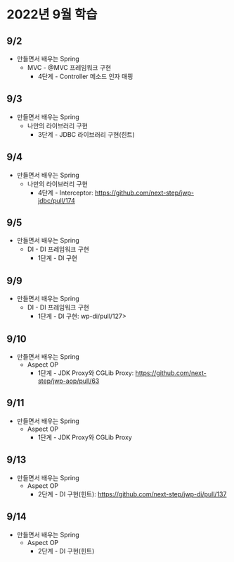 # 2022년 9월 학습

## 9/2

- 만들면서 배우는 Spring
  - MVC - @MVC 프레임워크 구현
    - 4단계 - Controller 메소드 인자 매핑

## 9/3

- 만들면서 배우는 Spring
  - 나만의 라이브러리 구현
    - 3단계 - JDBC 라이브러리 구현(힌트)

## 9/4

- 만들면서 배우는 Spring
  - 나만의 라이브러리 구현
    - 4단계 - Interceptor: <https://github.com/next-step/jwp-jdbc/pull/174>

## 9/5

- 만들면서 배우는 Spring
  - DI - DI 프레임워크 구현
    - 1단계 - DI 구현

## 9/9

- 만들면서 배우는 Spring
  - DI - DI 프레임워크 구현
    - 1단계 - DI 구현: wp-di/pull/127>

## 9/10

- 만들면서 배우는 Spring
  - Aspect OP
    - 1단계 - JDK Proxy와 CGLib Proxy: <https://github.com/next-step/jwp-aop/pull/63>

## 9/11

- 만들면서 배우는 Spring
  - Aspect OP
    - 1단계 - JDK Proxy와 CGLib Proxy

## 9/13

- 만들면서 배우는 Spring
  - Aspect OP
    - 2단계 - DI 구현(힌트): <https://github.com/next-step/jwp-di/pull/137>

## 9/14

- 만들면서 배우는 Spring
  - Aspect OP
    - 2단계 - DI 구현(힌트)
